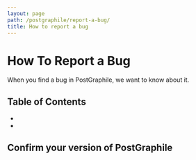 ```yaml
---
layout: page
path: /postgraphile/report-a-bug/
title: How to report a bug
---
```


# How To Report a Bug

When you find a bug in PostGraphile, we want to know about it. 


## Table of Contents
  - []()
  - []()

## Confirm your version of PostGraphile
